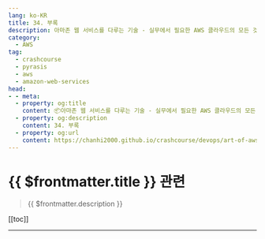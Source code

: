 ```yaml
---
lang: ko-KR
title: 34. 부록
description: 아마존 웹 서비스를 다루는 기술 - 실무에서 필요한 AWS 클라우드의 모든 것! > 34. 부록
category:
  - AWS
tag: 
  - crashcourse
  - pyrasis
  - aws 
  - amazon-web-services
head:
- - meta:
  - property: og:title
    content: 📦아마존 웹 서비스를 다루는 기술 - 실무에서 필요한 AWS 클라우드의 모든 것! > 34. 부록
  - property: og:description
    content: 34. 부록
  - property: og:url
    content: https://chanhi2000.github.io/crashcourse/devops/art-of-aws/a.html
---
```


# {{ $frontmatter.title }} 관련

> {{ $frontmatter.description }}

[[toc]]

---

<TagLinks />